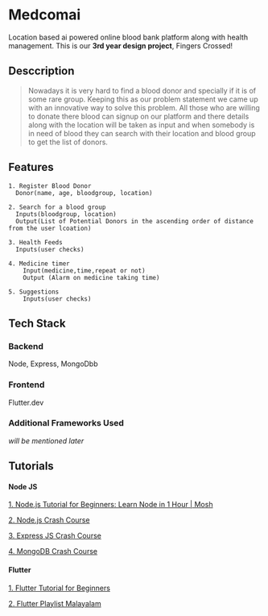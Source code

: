 # Medcomai
Location based ai powered online blood bank platform along with health management. This is our **3rd year design project**, Fingers Crossed!

## Desccription
>Nowadays it is very hard to find a blood donor and specially if it is of some rare group. Keeping this as our problem statement we came up with an innovative way to solve this problem. All those who are willing to donate there blood can signup on our platform and there details along with the location will be taken as input and when somebody is in need of blood they can search with their location and blood group to get the list of donors.

## Features
```
1. Register Blood Donor
  Donor(name, age, bloodgroup, location)

2. Search for a blood group
  Inputs(bloodgroup, location) 
  Output(List of Potential Donors in the ascending order of distance from the user lcoation)
  
3. Health Feeds
  Inputs(user checks)
  
4. Medicine timer
    Input(medicine,time,repeat or not)
    Output (Alarm on medicine taking time)
  
5. Suggestions
    Inputs(user checks)
```

## Tech Stack
### Backend
  Node, Express, MongoDbb
### Frontend
  Flutter.dev
### Additional Frameworks Used
  *will be mentioned later*

## Tutorials 
#### Node JS
[1. Node.js Tutorial for Beginners: Learn Node in 1 Hour | Mosh](https://www.youtube.com/watch?v=TlB_eWDSMt4)

[2. Node.js Crash Course](https://www.youtube.com/watch?v=fBNz5xF-Kx4)

[3. Express JS Crash Course](https://www.youtube.com/watch?v=L72fhGm1tfE)

[4. MongoDB Crash Course](https://www.youtube.com/watch?v=-56x56UppqQ)

#### Flutter 
[1. Flutter Tutorial for Beginners ](https://www.youtube.com/watch?v=1ukSR1GRtMU&list=PL4cUxeGkcC9jLYyp2Aoh6hcWuxFDX6PBJ)

[2. Flutter Playlist Malayalam](https://www.youtube.com/watch?v=tCzyhf-f7zo)


